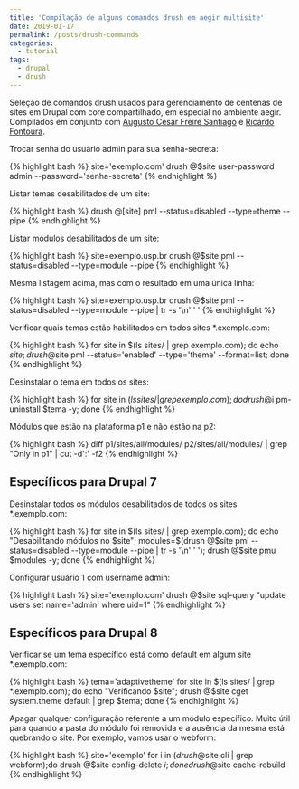```yaml
---
title: 'Compilação de alguns comandos drush em aegir multisite'
date: 2019-01-17
permalink: /posts/drush-commands
categories: 
  - tutorial
tags:
  - drupal
  - drush
---
```


Seleção de comandos drush usados para gerenciamento de centenas de sites
em Drupal com core compartilhado, em especial no ambiente aegir. 
Compilados em conjunto com [Augusto César Freire Santiago](https://github.com/acesarfs) e [Ricardo Fontoura](https://github.com/ricardfo).

Trocar senha do usuário admin para sua senha-secreta:

{% highlight bash %}
site='exemplo.com'
drush @$site user-password admin --password='senha-secreta'
{% endhighlight %}

Listar temas desabilitados de um site:

{% highlight bash %}
drush @[site] pml --status=disabled --type=theme --pipe
{% endhighlight %}

Listar módulos desabilitados de um site:

{% highlight bash %}
site=exemplo.usp.br
drush @$site pml --status=disabled --type=module --pipe
{% endhighlight %}

Mesma listagem acima, mas com o resultado em uma única linha:

{% highlight bash %}
site=exemplo.usp.br
drush @$site pml --status=disabled --type=module --pipe | tr -s '\n' ' '
{% endhighlight %}

Verificar quais temas estão habilitados em todos sites *.exemplo.com:

{% highlight bash %}
for site in $(ls sites/ | grep exemplo.com); 
do 
  echo $site; 
  drush @$site pml --status='enabled' --type='theme' --format=list; 
done
{% endhighlight %}

Desinstalar o tema em todos os sites:

{% highlight bash %}
for site in $(ls sites/ | grep exemplo.com); 
do
  drush @$i pm-uninstall $tema -y; 
done
{% endhighlight %}

Módulos que estão na plataforma p1 e não estão na p2:

{% highlight bash %}
diff  p1/sites/all/modules/ p2/sites/all/modules/ | grep "Only in p1" | cut -d':' -f2
{% endhighlight %}

## Específicos para Drupal 7

Desinstalar todos os módulos desabilitados de todos os sites *.exemplo.com:

{% highlight bash %}
for site in $(ls sites/ | grep exemplo.com);
do 
  echo "Desabilitando módulos no $site"; 
  modules=$(drush @$site pml --status=disabled --type=module --pipe | tr -s '\n' ' '); 
  drush @$site pmu $modules -y; 
done
{% endhighlight %}

Configurar usuário 1 com username admin:

{% highlight bash %}
site='exemplo.com'
drush @$site sql-query "update users set name='admin' where uid=1"
{% endhighlight %}

## Específicos para Drupal 8

Verificar se um tema específico está como default em algum site *.exemplo.com:

{% highlight bash %}
tema='adaptivetheme'
for site in $(ls sites/ | grep *.exemplo.com);
do 
  echo "Verificando $site"; 
  drush @$site cget system.theme default | grep $tema; 
done
{% endhighlight %}

Apagar qualquer configuração referente a um módulo específico.
Muito útil para quando a pasta do módulo foi removida e a ausência da mesma
está quebrando o site. Por exemplo, vamos usar o webform:

{% highlight bash %}
site='exemplo'
for i in $(drush @$site cli | grep webform);do 
  drush @$site config-delete $i;
done
drush @$site cache-rebuild
{% endhighlight %}

